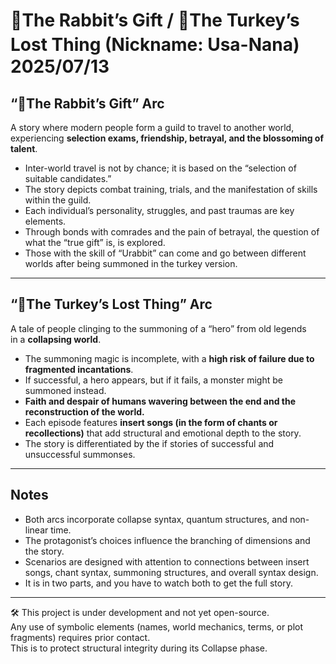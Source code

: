 # 🐇The Rabbit’s Gift / 🦃The Turkey’s Lost Thing (Nickname: Usa-Nana)　2025/07/13

## “🐇The Rabbit’s Gift” Arc

A story where modern people form a guild to travel to another world,  
experiencing **selection exams, friendship, betrayal, and the blossoming of talent**.

- Inter-world travel is not by chance; it is based on the “selection of suitable candidates.”
- The story depicts combat training, trials, and the manifestation of skills within the guild.
- Each individual’s personality, struggles, and past traumas are key elements.
- Through bonds with comrades and the pain of betrayal, the question of what the “true gift” is, is explored.
- Those with the skill of “Urabbit” can come and go between different worlds after being summoned in the turkey version.

---

## “🦃The Turkey’s Lost Thing” Arc

A tale of people clinging to the summoning of a “hero” from old legends  
in a **collapsing world**.

- The summoning magic is incomplete, with a **high risk of failure due to fragmented incantations**.
- If successful, a hero appears, but if it fails, a monster might be summoned instead.
- **Faith and despair of humans wavering between the end and the reconstruction of the world.**
- Each episode features **insert songs (in the form of chants or recollections)** that add structural and emotional depth to the story.
- The story is differentiated by the if stories of successful and unsuccessful summonses.
  
---

## Notes

- Both arcs incorporate collapse syntax, quantum structures, and non-linear time.
- The protagonist’s choices influence the branching of dimensions and the story.
- Scenarios are designed with attention to connections between insert songs, chant syntax, summoning structures, and overall syntax design.
- It is in two parts, and you have to watch both to get the full story.

---

🛠️ This project is under development and not yet open-source.  
Any use of symbolic elements (names, world mechanics, terms, or plot fragments) requires prior contact.  
This is to protect structural integrity during its Collapse phase.

